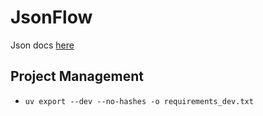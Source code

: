 # JsonFlow

Json docs [here](https://www.json.org/json-en.html)


## Project Management
- `uv export --dev --no-hashes -o requirements_dev.txt`
